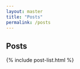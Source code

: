 ```yaml
---
layout: master
title: "Posts"
permalink: /posts
---
```


<h2>Posts</h2>
{% include post-list.html %}

